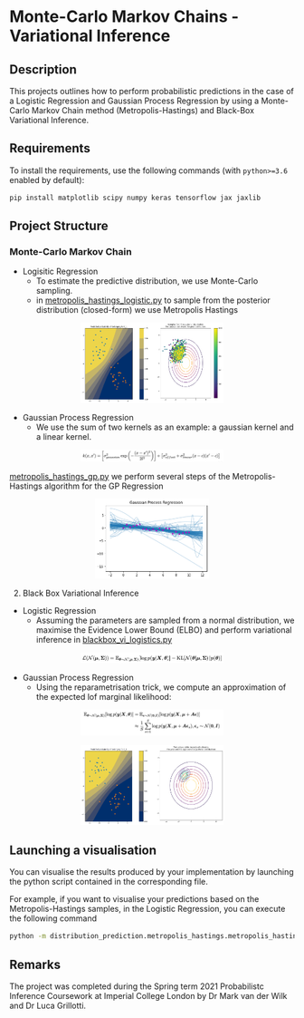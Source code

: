 # Monte-Carlo Markov Chains - Variational Inference

## Description
This projects outlines how to perform probabilistic predictions in the case of a Logistic Regression and Gaussian Process Regression by using a Monte-Carlo Markov Chain method (Metropolis-Hastings) and Black-Box Variational Inference.

## Requirements

To install the requirements, use the following commands (with `python>=3.6` enabled by default):
```bash
pip install matplotlib scipy numpy keras tensorflow jax jaxlib
```

## Project Structure

### Monte-Carlo Markov Chain 
* Logisitic Regression 
    * To estimate the predictive distribution, we use Monte-Carlo sampling. 
    * in [metropolis_hastings_logistic.py](https://github.com/Nasmasim/monte-carlo-markov-chains/blob/main/distribution_prediction/metropolis_hastings/metropolis_hastings_logistic.py) to sample from the posterior distribution (closed-form) we use Metropolis Hastings 
<p align="center">
<img src="https://github.com/Nasmasim/monte-carlo-markov-chains/blob/main/plots/metropolis_hastings.png" width="50%">
</p>

* Gaussian Process Regression
  * We use the sum of two kernels as an example: a gaussian kernel and a linear kernel. 

<p align="center">
<img src="https://github.com/Nasmasim/monte-carlo-markov-chains/blob/main/plots/Screenshot%202021-03-29%20at%2010.31.16.png" width="50%">
</p>

[metropolis_hastings_gp.py](https://github.com/Nasmasim/monte-carlo-markov-chains/blob/main/distribution_prediction/metropolis_hastings/metropolis_hastings_gp.py) we perform several steps of the Metropolis-Hastings algorithm for the GP Regression

<p align="center">
<img src="https://github.com/Nasmasim/monte-carlo-markov-chains/blob/main/plots/gaussian_process_regression.png" width="40%">
</p>

2. Black Box Variational Inference
* Logistic Regression
   * Assuming the parameters are sampled from a normal distribution, we maximise the Evidence Lower Bound (ELBO) and perform variational inference in [blackbox_vi_logistics.py](https://github.com/Nasmasim/monte-carlo-markov-chains/blob/main/distribution_prediction/blackbox_vi/blackbox_vi_logistics.py)
<p align="center">
<img src="https://github.com/Nasmasim/monte-carlo-markov-chains/blob/main/plots/Screenshot%202021-03-29%20at%2011.47.03.png" width="50%">
</p>

* Gaussian Process Regression
   * Using the reparametrisation trick, we compute an approximation of the expected lof marginal likelihood: 
<p align="center">
<img src="https://github.com/Nasmasim/monte-carlo-markov-chains/blob/main/plots/Screenshot%202021-03-29%20at%2011.54.01.png" width="50%">
</p>
<p align="center">
<img src="https://github.com/Nasmasim/monte-carlo-markov-chains/blob/main/plots/black_box_VI.png" width="50%">
</p>

## Launching a visualisation

You can visualise the results produced by your implementation 
by launching the python script contained in the corresponding file.

For example, if you want to visualise your predictions based on the Metropolis-Hastings samples,
in the Logistic Regression, you can execute the following command

```bash
python -m distribution_prediction.metropolis_hastings.metropolis_hastings_logistic
```


## Remarks

The project was completed during the Spring term 2021 Probabilistc Inference Coursework at Imperial College London by Dr Mark van der Wilk and Dr Luca Grillotti. 

